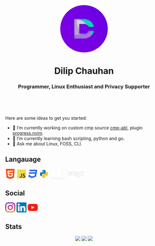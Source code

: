 
<div align='center'>
	<img src="https://github.com/TechnicalDC/TechnicalDC/blob/main/res/dc-logo.png" alt="logo"\
		style="
			width: 30%;
			height: auto;
			border-radius: 50%;
		">
	<h1>Dilip Chauhan</h1>
	<h3>Programmer, Linux Enthusiast and Privacy Supporter</h3>
</div>

<br/>
<br/>
<br/>

Here are some ideas to get you started:

- 🔭 I’m currently working on custom cmp source [cmp-abl](https://github.com/TechnicalDC/TechnicalDC/cmp-abl), plugin [progress.nvim](https://github.com/TechnicalDC/TechnicalDC/progress.nvim).
- 🌱 I’m currently learning bash scripting, python and go.
- 💬 Ask me about Linux, FOSS, CLI.

## Langauage 
![html5](https://github.com/TechnicalDC/TechnicalDC/blob/main/res/html5.png)
![javascript](https://github.com/TechnicalDC/TechnicalDC/blob/main/res/js.png)
![css](https://github.com/TechnicalDC/TechnicalDC/blob/main/res/css3.png)
![python](https://github.com/TechnicalDC/TechnicalDC/blob/main/res/python.png)
![markdown](https://github.com/TechnicalDC/TechnicalDC/blob/main/res/markdown.png)
![latex](https://github.com/TechnicalDC/TechnicalDC/blob/main/res/latex.png)

## Social 
[![instagram](https://github.com/TechnicalDC/TechnicalDC/blob/main/res/instagram.png)](https://www.instagram.com/technicaldc.me/)
[![linkedin](https://github.com/TechnicalDC/TechnicalDC/blob/main/res/linkedin.png)](https://www.linkedin.com/in/dilip-chauhan-0287871b7/)
[![youtube](https://github.com/TechnicalDC/TechnicalDC/blob/main/res/youtube.png)](https://www.youtube.com/channel/UCh98peCVtmezFdSR18kipcg)

## Stats
<p align="center">
  <img src="https://github-readme-stats.vercel.app/api?username=TechnicalDC&show_icons=true&theme=dark"/>
  <img src="https://github-readme-streak-stats.herokuapp.com/?user=TechnicalDC&show_icons=true&theme=dark"/>
  <!--   Most used languages -->
  <img src="https://github-readme-stats.vercel.app/api/top-langs?username=TechnicalDC&show_icons=true&theme=dark&layout=compact"/>
</p>
